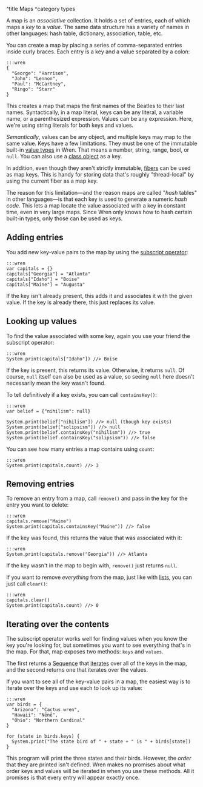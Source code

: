 ^title Maps
^category types

A map is an *associative* collection. It holds a set of entries, each of which
maps a *key* to a *value*. The same data structure has a variety of names in
other languages: hash table, dictionary, association, table, etc.

You can create a map by placing a series of comma-separated entries inside
curly braces. Each entry is a key and a value separated by a colon:

    :::wren
    {
      "George": "Harrison",
      "John": "Lennon",
      "Paul": "McCartney",
      "Ringo": "Starr"
    }

This creates a map that maps the first names of the Beatles to their last
names. Syntactically, in a map literal, keys can be any literal, a variable
name, or a parenthesized expression. Values can be any expression. Here, we're
using string literals for both keys and values.

*Semantically*, values can be any object, and multiple keys may map to the
same value. Keys have a few limitations. They must be one of the immutable
built-in [value types](values.html) in Wren. That means a number, string,
range, bool, or `null`. You can also use a [class object](classes.html) as a
key.

In addition, even though they aren't strictly immutable, [fibers](fibers.html)
can be used as map keys. This is handy for storing data that's roughly
"thread-local" by using the current fiber as a map key.

The reason for this limitation&mdash;and the reason maps are called "*hash*
tables" in other languages&mdash;is that each key is used to generate a numeric
*hash code*. This lets a map locate the value associated with a key in constant
time, even in very large maps. Since Wren only knows how to hash certain
built-in types, only those can be used as keys.

## Adding entries

You add new key-value pairs to the map by using the [subscript operator][]:

    :::wren
    var capitals = {}
    capitals["Georgia"] = "Atlanta"
    capitals["Idaho"] = "Boise"
    capitals["Maine"] = "Augusta"

If the key isn't already present, this adds it and associates it with the given
value. If the key is already there, this just replaces its value.

[subscript operator]: expressions.html#subscript-operators

## Looking up values

To find the value associated with some key, again you use your friend the
subscript operator:

    :::wren
    System.print(capitals["Idaho"]) //> Boise

If the key is present, this returns its value. Otherwise, it returns `null`. Of
course, `null` itself can also be used as a value, so seeing `null` here
doesn't necessarily mean the key wasn't found.

To tell definitively if a key exists, you can call `containsKey()`:

    :::wren
    var belief = {"nihilism": null}

    System.print(belief["nihilism"]) //> null (though key exists)
    System.print(belief["solipsism"]) //> null
    System.print(belief.containsKey("nihilism")) //> true
    System.print(belief.containsKey("solipsism")) //> false

You can see how many entries a map contains using `count`:

    :::wren
    System.print(capitals.count) //> 3

## Removing entries

To remove an entry from a map, call `remove()` and pass in the key for the
entry you want to delete:

    :::wren
    capitals.remove("Maine")
    System.print(capitals.containsKey("Maine")) //> false

If the key was found, this returns the value that was associated with it:

    :::wren
    System.print(capitals.remove("Georgia")) //> Atlanta

If the key wasn't in the map to begin with, `remove()` just returns `null`.

If you want to remove *everything* from the map, just like with [lists][], you
can just call `clear()`:

    :::wren
    capitals.clear()
    System.print(capitals.count) //> 0

[lists]: lists.html

## Iterating over the contents

The subscript operator works well for finding values when you know the key
you're looking for, but sometimes you want to see everything that's in the map.
For that, map exposes two methods: `keys` and `values`.

The first returns a [Sequence][] that [iterates][] over all of the keys in the
map, and the second returns one that iterates over the values.

[sequence]: core/sequence.html
[iterates]: control-flow.html#the-iterator-protocol

If you want to see all of the key-value pairs in a map, the easiest way is to
iterate over the keys and use each to look up its value:

    :::wren
    var birds = {
      "Arizona": "Cactus wren",
      "Hawaii": "Nēnē",
      "Ohio": "Northern Cardinal"
    }

    for (state in birds.keys) {
      System.print("The state bird of " + state + " is " + birds[state])
    }

This program will print the three states and their birds. However, the *order*
that they are printed isn't defined. Wren makes no promises about what order
keys and values will be iterated in when you use these methods. All it promises
is that every entry will appear exactly once.

